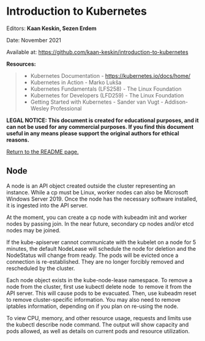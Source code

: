 # Introduction to Kubernetes

Editors: **Kaan Keskin, Sezen Erdem**

Date: November 2021

Available at: https://github.com/kaan-keskin/introduction-to-kubernetes

**Resources:**

> - Kubernetes Documentation - https://kubernetes.io/docs/home/
> - Kubernetes in Action - Marko Lukša 
> - Kubernetes Fundamentals (LFS258) - The Linux Foundation
> - Kubernetes for Developers (LFD259) - The Linux Foundation
> - Getting Started with Kubernetes - Sander van Vugt - Addison-Wesley Professional

**LEGAL NOTICE: This document is created for educational purposes, and it can not be used for any commercial purposes. If you find this document useful in any means please support the original authors for ethical reasons.** 

[Return to the README page.](README.md)

## Node

A node is an API object created outside the cluster representing an instance. While a cp must be Linux, worker nodes can also be Microsoft Windows Server 2019. Once the node has the necessary software installed, it is ingested into the API server.

At the moment, you can create a cp node with kubeadm init and worker nodes by passing join. In the near future, secondary cp nodes and/or etcd nodes may be joined.

If the kube-apiserver cannot communicate with the kubelet on a node for 5 minutes, the default NodeLease will schedule the node for deletion and the NodeStatus will change from ready. The pods will be evicted once a connection is re-established. They are no longer forcibly removed and rescheduled by the cluster.

Each node object exists in the kube-node-lease namespace. To remove a node from the cluster, first use kubectl delete node <node-name> to remove it from the API server. This will cause pods to be evacuated. Then, use kubeadm reset to remove cluster-specific information. You may also need to remove iptables information, depending on if you plan on re-using the node.

To view CPU, memory, and other resource usage, requests and limits use the kubectl describe node command. The output will show capacity and pods allowed, as well as details on current pods and resource utilization.

